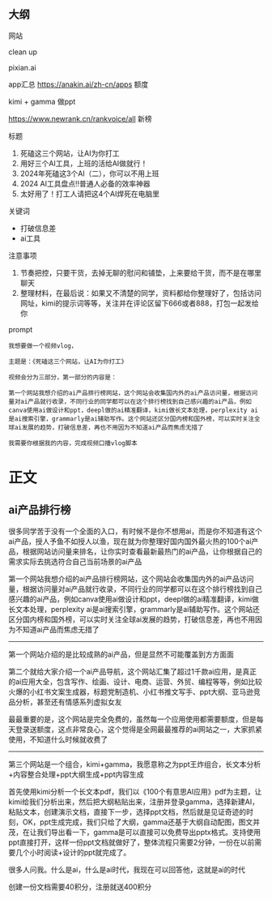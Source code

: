## 大纲

网站

clean up

pixian.ai

app汇总 https://anakin.ai/zh-cn/apps 额度

kimi + gamma 做ppt

https://www.newrank.cn/rankvoice/all 新榜





标题

1. 死磕这三个网站，让AI为你打工
2. 用好三个AI工具，上班的活给AI做就行！
3. 2024年死磕这3个AI（二），你可以不用上班
4. 2024 AI工具盘点‼️普通人必备的效率神器
5. 太好用了！打工人请把这4个AI焊死在电脑里



关键词

- 打破信息差
- ai工具



注意事项

1. 节奏把控，只要干货，去掉无聊的慰问和铺垫，上来要给干货，而不是在哪里聊天
2. 整理材料，在最后说：如果又不清楚的同学，资料都给你整理好了，包括访问网址，kimi的提示词等等，关注并在评论区留下666或者888，打包一起发给你



prompt

```
我想要做一个视频vlog，

主题是：《死磕这三个网站，让AI为你打工》

视频会分为三部分，第一部分的内容是：

第一个网站我想介绍的ai产品排行榜网站，这个网站会收集国内外的ai产品访问量，根据访问量对ai产品就行收录，不同行业的同学都可以在这个排行榜找到自己感兴趣的ai产品，例如canva使用ai做设计和ppt，deepl做的ai精准翻译，kimi做长文本处理，perplexity ai是ai搜索引擎，grammarly是ai辅助写作。这个网站还区分国内榜和国外榜，可以实时关注全球ai发展的趋势，打破信息差，再也不用因为不知道ai产品而焦虑无措了

我需要你根据我的内容，完成视频口播vlog脚本
```





# 正文



## ai产品排行榜

很多同学苦于没有一个全面的入口，有时候不是你不想用ai，而是你不知道有这个ai产品，授人予鱼不如授人以渔，现在就为你整理好国内国外最火热的100个ai产品，根据网站访问量来排名，让你实时查看最新最热门的ai产品，让你根据自己的需求实际去挑选符合自己当前场景的ai产品

第一个网站我想介绍的ai产品排行榜网站，这个网站会收集国内外的ai产品访问量，根据访问量对ai产品就行收录，不同行业的同学都可以在这个排行榜找到自己感兴趣的ai产品，例如canva使用ai做设计和ppt，deepl做的ai精准翻译，kimi做长文本处理，perplexity ai是ai搜索引擎，grammarly是ai辅助写作。这个网站还区分国内榜和国外榜，可以实时关注全球ai发展的趋势，打破信息差，再也不用因为不知道ai产品而焦虑无措了

----

第一个网站介绍的是比较成熟的ai产品，但是显然不可能覆盖到方方面面

第二个就给大家介绍一个ai产品导航，这个网站汇集了超过1千款ai应用，是真正的ai应用大全，包含写作、绘画、设计、电商、运营、外贸、编程等等，例如比较火爆的小红书文案生成器，标题党制造机、小红书推文写手、ppt大纲、亚马逊竞品分析，甚至还有情感系列虚拟女友

最最重要的是，这个网站是完全免费的，虽然每一个应用使用都需要额度，但是每天登录送额度，这点非常良心，这个觉得是全网最最推荐的ai网站之一，大家抓紧使用，不知道什么时候就收费了

----

第三个网站是一个组合，kimi+gamma，我愿意称之为ppt王炸组合，长文本分析+内容整合处理+ppt大纲生成+ppt内容生成

首先使用kimi分析一个长文本pdf，我们以《100个有意思AI应用》pdf为主题，让kimi给我们分析出来，然后把大纲粘贴出来，注册并登录gamma，选择新建AI，粘贴文本，创建演示文档，直接下一步，选择ppt文档，然后就是见证奇迹的时刻，OK，ppt生成完成，我们只给了大纲，gamma还基于大纲自动配图，图文并茂，在让我们导出看一下，gamma是可以直接可以免费导出pptx格式。支持使用ppt直接打开，这样一份ppt文档就做好了，整体流程只需要2分钟，一份在以前需要几个小时阅读+设计的ppt就完成了。

很多人问我。什么是ai，什么是ai时代，我现在可以回答他，这就是ai的时代

创建一份文档需要40积分，注册就送400积分

